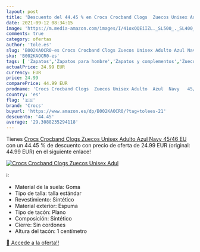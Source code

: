```yaml
---
layout: post
title: 'Descuento del 44.45 % en Crocs Crocband Clogs  Zuecos Unisex Adul'
date: 2021-09-12 08:34:15
image: 'https://m.media-amazon.com/images/I/41oxQQEiIZL._SL500_._SL400_.jpg'
comments: true
category: ofertas
author: 'tole.es'
slug: 'B002KAOCR0-es Crocs Crocband Clogs Zuecos Unisex Adulto Azul Navy 45/46 EU'
sku: 'B002KAOCR0-es'
tags: [ 'Zapatos','Zapatos para hombre','Zapatos y complementos','Zuecos y mules para hombre','crocs','zuecos', ]
actualPrice: 24.99 EUR
currency: EUR
price: 24.99
comparePrice: 44.99 EUR
prodname: 'Crocs Crocband Clogs  Zuecos Unisex Adulto  Azul  Navy   45/46 EU'
country: 'es'
flag: '🇪🇸'
brand: 'Crocs'
buyurl: 'https://www.amazon.es/dp/B002KAOCR0/?tag=tolees-21'
descuento: '44.45'
average: '29.3088235294118'
---
```


Tienes [Crocs Crocband Clogs  Zuecos Unisex Adulto  Azul  Navy   45/46 EU](https://www.amazon.es/dp/B002KAOCR0/?tag=tolees-21) con un 44.45 % de descuento con precio de oferta de 24.99 EUR (original: 44.99 EUR) en el siguiente enlace!

[![Crocs Crocband Clogs  Zuecos Unisex Adul](https://m.media-amazon.com/images/I/41oxQQEiIZL._SL500_._SL400_.jpg)](https://www.amazon.es/dp/B002KAOCR0/?tag=tolees-21)

ℹ️:

- Material de la suela: Goma
- Tipo de talla: talla estándar
- Revestimiento: Sintético
- Material exterior: Espuma
- Tipo de tacón: Plano
- Composición: Sintético
- Cierre: Sin cordones
- Altura del tacón: 1 centímetro

[🛒 Accede a la oferta!!](https://www.amazon.es/dp/B002KAOCR0/?tag=tolees-21)
